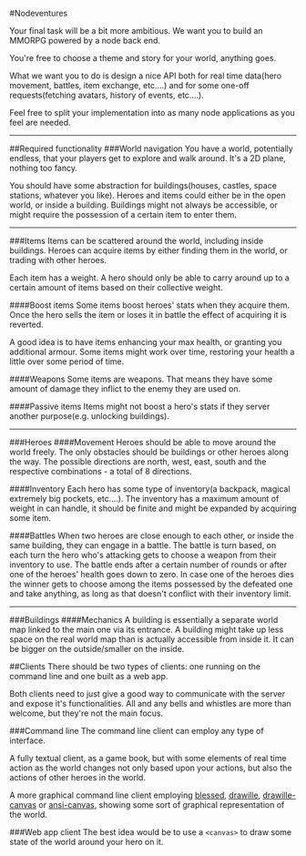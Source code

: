 #Nodeventures

Your final task will be a bit more ambitious. We want you to build an MMORPG powered by a node back end.

You're free to choose a theme and story for your world, anything goes.

What we want you to do is design a nice API both for real time data(hero movement, battles, item exchange, etc.…) and for some one-off requests(fetching avatars, history of events, etc.…).

Feel free to split your implementation into as many node applications as you feel are needed.

---

##Required functionality
###World navigation
You have a world, potentially endless, that your players get to explore and walk around. It's a 2D plane, nothing too fancy.

You should have some abstraction for buildings(houses, castles, space stations, whatever you like). Heroes and items could either be in the open world, or inside a building. Buildings might not always be accessible, or might require the possession of a certain item to enter them.

---

###Items
Items can be scattered around the world, including inside buildings. Heroes can acquire items by either finding them in the world, or trading with other heroes.

Each item has a weight. A hero should only be able to carry around up to a certain amount of items based on their collective weight.

####Boost items
Some items boost heroes' stats when they acquire them. Once the hero sells the item or loses it in battle the effect of acquiring it is reverted.

A good idea is to have items enhancing your max health, or granting you additional armour. Some items might work over time, restoring your health a little over some period of time.

####Weapons
Some items are weapons. That means they have some amount of damage they inflict to the enemy they are used on.

####Passive items
Items might not boost a hero's stats if they server another purpose(e.g. unlocking buildings).

---

###Heroes
####Movement
Heroes should be able to move around the world freely. The only obstacles should be buildings or other heroes along the way. The possible directions are north, west, east, south and the respective combinations - a total of 8 directions.

####Inventory
Each hero has some type of inventory(a backpack, magical extremely big pockets, etc.…). The inventory has a maximum amount of weight in can handle, it should be finite and might be expanded by acquiring some item.

####Battles
When two heroes are close enough to each other, or inside the same building, they can engage in a battle. The battle is turn based, on each turn the hero who's attacking gets to choose a weapon from their inventory to use. The battle ends after a certain number of rounds or after one of the heroes' health goes down to zero. In case one of the heroes dies the winner gets to choose among the items possessed by the defeated one and take anything, as long as that doesn't conflict with their inventory limit.

---
###Buildings
####Mechanics
A building is essentially a separate world map linked to the main one via its entrance. A building might take up less space on the real world map than is actually accessible from inside it. It can be bigger on the outside/smaller on the inside.


##Clients
There should be two types of clients: one running on the command line and one built as a web app.

Both clients need to just give a good way to communicate with the server and expose it's functionalities. All and any bells and whistles are more than welcome, but they're not the main focus.

###Command line
The command line client can employ any type of interface.

A fully textual client, as a game book, but with some elements of real time action as the world changes not only based upon your actions, but also the actions of other heroes in the world.

A more graphical command line client employing [blessed](https://github.com/chjj/blessed), [drawille](https://github.com/madbence/node-drawille), [drawille-canvas](https://github.com/madbence/node-drawille-canvas) or [ansi-canvas](https://github.com/TooTallNate/ansi-canvas), showing some sort of graphical representation of the world.

###Web app client
The best idea would be to use a `<canvas>` to draw some state of the world around your hero on it.
